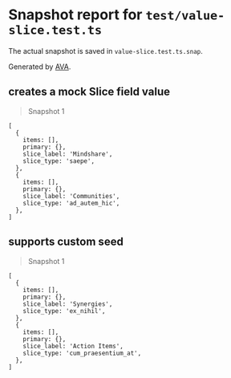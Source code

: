 # Snapshot report for `test/value-slice.test.ts`

The actual snapshot is saved in `value-slice.test.ts.snap`.

Generated by [AVA](https://avajs.dev).

## creates a mock Slice field value

> Snapshot 1

    [
      {
        items: [],
        primary: {},
        slice_label: 'Mindshare',
        slice_type: 'saepe',
      },
      {
        items: [],
        primary: {},
        slice_label: 'Communities',
        slice_type: 'ad_autem_hic',
      },
    ]

## supports custom seed

> Snapshot 1

    [
      {
        items: [],
        primary: {},
        slice_label: 'Synergies',
        slice_type: 'ex_nihil',
      },
      {
        items: [],
        primary: {},
        slice_label: 'Action Items',
        slice_type: 'cum_praesentium_at',
      },
    ]
